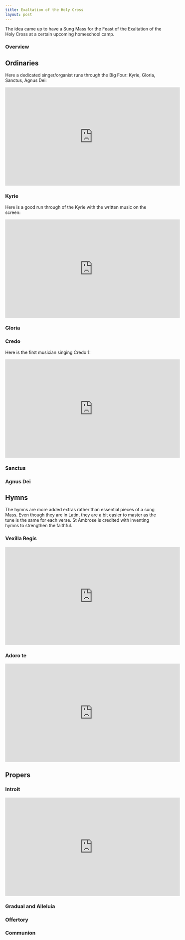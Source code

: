 ```yaml
---
title: Exaltation of the Holy Cross
layout: post
---
```


The idea came up to have a Sung Mass for the Feast of the Exaltation of the Holy Cross at a certain upcoming homeschool camp.

### Overview



## Ordinaries

Here a dedicated singer/organist runs through the Big Four: Kyrie, Gloria, Sanctus, Agnus Dei:

<iframe width="560" height="315" src="https://www.youtube.com/embed/QpOvkrrfUD8?rel=0" frameborder="0" allow="autoplay; encrypted-media" allowfullscreen></iframe>

### Kyrie

Here is a good run through of the Kyrie with the written music on the screen:

<iframe width="560" height="315" src="https://www.youtube.com/embed/hEQYIT7eVYY?rel=0" frameborder="0" allow="autoplay; encrypted-media" allowfullscreen></iframe>

### Gloria

### Credo

Here is the first musician singing Credo 1:

<iframe width="560" height="315" src="https://www.youtube.com/embed/qTalWowQKZA?rel=0" frameborder="0" allow="autoplay; encrypted-media" allowfullscreen></iframe>

### Sanctus

### Agnus Dei


## Hymns

The hymns are more added extras rather than essential pieces of a sung Mass. Even though they are in Latin, they are a bit easier to master as the tune is the same for each verse. St Ambrose is credited with inventing hymns to strengthen the faithful.

### Vexilla Regis

<iframe width="560" height="315" src="https://www.youtube.com/embed/Mm0ce0amh6s?rel=0" frameborder="0" allow="autoplay; encrypted-media" allowfullscreen></iframe>

### Adoro te

<iframe width="560" height="315" src="https://www.youtube.com/embed/-xs67InkZ3A?rel=0" frameborder="0" allow="autoplay; encrypted-media" allowfullscreen></iframe>

## Propers

### Introit

<iframe width="560" height="315" src="https://www.youtube.com/embed/p7M5RB0sKkU?rel=0" frameborder="0" allow="autoplay; encrypted-media" allowfullscreen></iframe>

### Gradual and Alleluia

### Offertory

### Communion



